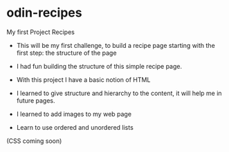 # odin-recipes
My first Project Recipes

- This will be my first challenge, to build a recipe page starting with the first step: the structure of the page

- I had fun building the structure of this simple recipe page.

- With this project I have a basic notion of HTML
- I learned to give structure and hierarchy to the content, it will help me in future pages.
- I learned to add images to my web page
- Learn to use ordered and unordered lists

(CSS coming soon)